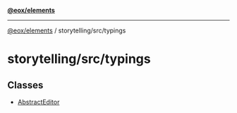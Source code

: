 [**@eox/elements**](../../../README.md)

***

[@eox/elements](../../../modules.md) / storytelling/src/typings

# storytelling/src/typings

## Classes

- [AbstractEditor](../../../elements/jsonform/classes/AbstractEditor.md)
